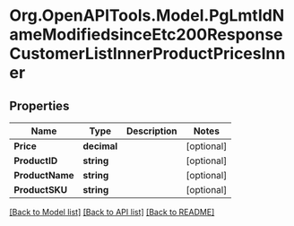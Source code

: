 # Org.OpenAPITools.Model.PgLmtIdNameModifiedsinceEtc200ResponseCustomerListInnerProductPricesInner

## Properties

Name | Type | Description | Notes
------------ | ------------- | ------------- | -------------
**Price** | **decimal** |  | [optional] 
**ProductID** | **string** |  | [optional] 
**ProductName** | **string** |  | [optional] 
**ProductSKU** | **string** |  | [optional] 

[[Back to Model list]](../README.md#documentation-for-models) [[Back to API list]](../README.md#documentation-for-api-endpoints) [[Back to README]](../README.md)

